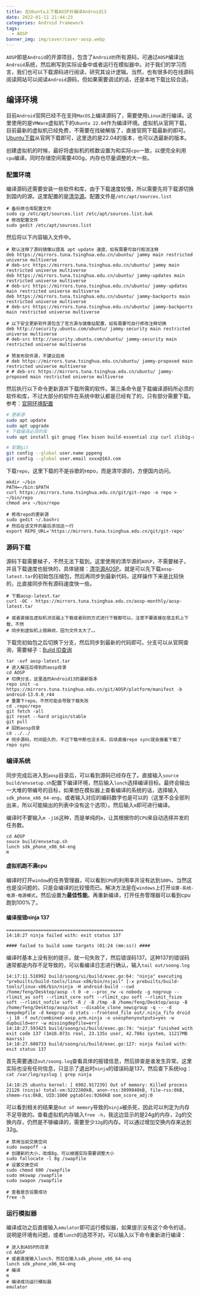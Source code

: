 ```yaml
---
title: 在Ubuntu上下载AOSP并编译Android13
date: 2022-01-11 21:44:23
categories: Android Framework
tags:
  - AOSP
banner_img: img/cover/cover-aosp.webp
---
```


`AOSP`即是`Android`的开源项目，包含了`Android的`所有源码，可通过`AOSP`编译出`Android`系统，然后刷写到实际设备中或者运行在模拟器中。对于我们的学习而言，我们也可以下载源码进行阅读，研究其设计逻辑。当然，也有很多的在线源码阅读网站可以阅读`Android`源码，但如果需要调试的话，还是本地下载比较合适。

## 编译环境

目前`Android`官网已经不在支持`MacOS`上编译源码了，需要使用`Linux`进行编译。这里使用的是`VMWare`虚拟机下的`Ubuntu 22.04`作为编译环境。虚拟机从官网下载，目前最新的虚拟机已经免费，不需要在找破解版了，直接官网下载最新的即可。[Ubuntu下载](https://releases.ubuntu.com/)从官网下载即可，这里选的是22.04的版本，也可以选最新的版本。

创建虚拟机的时候，最好将虚拟机的核数设置为和实际`cpu`一致，以便完全利用`cpu`编译。同时存储空间需要400g，内存也尽量调整的大一些。

### 配置环境

编译源码还需要安装一些软件和库，由于下载速度较慢，所以需要先将下载源切换到国内的源。这里配置的是[清华源](https://mirror.tuna.tsinghua.edu.cn/help/ubuntu/)。配置文件是`/etc/apt/sources.list`

```shell
# 备份原仓库配置文件
sudo cp /etc/apt/sources.list /etc/apt/sources.list.bak
# 修改配置文件
sudo gedit /etc/apt/sources.list
```

然后将以下内容输入文件中。

```shell
# 默认注释了源码镜像以提高 apt update 速度，如有需要可自行取消注释
deb https://mirrors.tuna.tsinghua.edu.cn/ubuntu/ jammy main restricted universe multiverse
# deb-src https://mirrors.tuna.tsinghua.edu.cn/ubuntu/ jammy main restricted universe multiverse
deb https://mirrors.tuna.tsinghua.edu.cn/ubuntu/ jammy-updates main restricted universe multiverse
# deb-src https://mirrors.tuna.tsinghua.edu.cn/ubuntu/ jammy-updates main restricted universe multiverse
deb https://mirrors.tuna.tsinghua.edu.cn/ubuntu/ jammy-backports main restricted universe multiverse
# deb-src https://mirrors.tuna.tsinghua.edu.cn/ubuntu/ jammy-backports main restricted universe multiverse

# 以下安全更新软件源包含了官方源与镜像站配置，如有需要可自行修改注释切换
deb http://security.ubuntu.com/ubuntu/ jammy-security main restricted universe multiverse
# deb-src http://security.ubuntu.com/ubuntu/ jammy-security main restricted universe multiverse

# 预发布软件源，不建议启用
# deb https://mirrors.tuna.tsinghua.edu.cn/ubuntu/ jammy-proposed main restricted universe multiverse
# # deb-src https://mirrors.tuna.tsinghua.edu.cn/ubuntu/ jammy-proposed main restricted universe multiverse
```

然后执行以下命令更新源并下载所需的软件。第三条命令是下载编译源码所必须的软件和库，不过大部分的软件在系统中默认都是已经有了的，只有部分需要下载。参考：[官网环境配置](https://source.android.com/docs/setup/start/initializing?hl=zh-cn#setting-up-a-linux-build-environment)

```bash
# 更新源
sudo apt update
sudo apt upgrade
# 下载编译必须的库
sudo apt install git gnupg flex bison build-essential zip curl zlib1g-dev libc6-dev-i386 libncurses5 ib32ncurses-dev x11proto-core-dev libx11-dev lib32z1-dev libgl1-mesa-dev libxml2-utils xsltproc unzip fontconfig

# 配置git
git config --global user.name pppeng
git config --global user.email xxxx@163.com
```

下载`repo`，这里下载的不是谷歌的repo，而是清华源的，方便国内访问。

```shell
mkdir ~/bin
PATH=~/bin:$PATH
curl https://mirrors.tuna.tsinghua.edu.cn/git/git-repo -o repo > ~/bin/repo
chmod a+x ~/bin/repo

# 修改repo的更新源
sudo gedit ~/.bashrc
# 然后在该文件的最后添加这一行
export REPO_URL='https://mirrors.tuna.tsinghua.edu.cn/git/git-repo'
```



### 源码下载

源码下载需要梯子，不然无法下载到。这里使用的清华源的`AOSP`，不需要梯子，并且下载速度也挺快的，具体链接：[清华源AOSP](https://mirror.tuna.tsinghua.edu.cn/help/AOSP/)。就是可以先下载`aosp-latest.tar`的初始包压缩包，然后再同步到最新代码，这样操作下来是比较快的，比直接同步所有源码速度快一些。

```shell
# 下载aosp-latest.tar
curl -OC - https://mirrors.tuna.tsinghua.edu.cn/aosp-monthly/aosp-latest.tar

# 或者直接在虚拟机浏览器上下载或者别的方式进行下载都可以，注意不要直接在宿主机上下载，不然
# 同步到虚拟机上很麻烦，因为文件太大了。。
```

下载完初始包之后切换下分支，然后同步到最新的代码即可。分支可以从官网查询，需要梯子：[Build ID查询](https://source.android.com/docs/setup/about/build-numbers?hl=zh-cn#source-code-tags-and-builds)

```shell
tar -xvf aosp-latest.tar
# 进入解压后得到的aosp目录
cd AOSP
# 切换分支，这里选的Android13的最新版本
repo init -u https://mirrors.tuna.tsinghua.edu.cn/git/AOSP/platform/manifest -b android-13.0.0_r44
# 重置下repo，不然可能会导致下载失败
cd .repo/repo
git fetch -all
git reset --hard origin/stable
git pull
# 回到aosp目录
cd ../../
# 同步源码，时间挺久的，不过下载中断也没关系，后续直接repo sync就会接着下载了
repo sync
```

### 编译系统

同步完成后进入到`aosp`目录后，可以看到源码已经存在了。直接输入`source build/envsetup.sh`配置下编译环境，然后输入`lunch`选择编译目标。最终会输出一大堆的带编号的目标，如果想在模拟器上查看编译的系统的话，选择输入`sdk_phone_x86_64-eng`，或者输入对应的编码数字也是可以的（这里不会全部列出来，所以可能输出的列表中没有这个选项）。然后输入`m`即可进行编译。

编译时不要输入`m -j16`这种，而是单纯的`m`，让其根据你的`CPU`来自动选择并发的任务数。

```shell
cd AOSP
souce build/envsetup.sh
lunch sdk_phone_x86_64-eng
m
```



#### 虚拟机跑不满cpu

编译时打开`window`的任务管理器，可以看到`CPU`的利用率并没有达到`100%`，当然这也是没问题的，只是会编译的比较慢而已。解决方法是在`windows`上打开`设置-系统-电源-电源模式`，然后设置为**最佳性能**。再重新编译，打开任务管理器可以看到cpu跑到100%了。

#### 编译报错ninja 137

```shell
============================================
14:18:27 ninja failed with: exit status 137

#### failed to build some targets (01:24 (mm:ss)) ####
```

编译时基本上没有别的提示，就一句失败了，然后错误码137。这种137的错误码通常都是内存不足导致的，可以看编译日志进行确认，输入`tail out/soong.log`

```shell
14:17:11.518992 build/soong/ui/build/exec.go:64: "ninja" executing "prebuilts/build-tools/linux-x86/bin/nsjail" [-x prebuilts/build-tools/linux-x86/bin/ninja -H android-build --cwd /home/feng/Desktop/aosp -t 0 -e --proc_rw -u nobody -g nogroup --rlimit_as soft --rlimit_core soft --rlimit_cpu soft --rlimit_fsize soft --rlimit_nofile soft -R / -B /tmp -B /home/feng/Desktop/aosp -B /home/feng/Desktop/aosp/out --disable_clone_newcgroup -q -- -d keepdepfile -d keeprsp -d stats --frontend_file out/.ninja_fifo droid -j 18 -f out/combined-aosp_arm.ninja -o usesphonyoutputs=yes -w dupbuild=err -w missingdepfile=err]
14:18:27.593425 build/soong/ui/build/exec.go:74: "ninja" finished with exit code 137 (1m16.073s real, 23.135s user, 42.786s system, 11217MB maxrss)
14:18:27.600733 build/soong/ui/build/exec.go:127: ninja failed with: exit status 137
```

首先需要通过`out/soong.log`查看具体的报错信息，然后排查是谁发生异常。这里实际也没有任何信息，只显示了退出时`ninja`的错误码是137。然后查下系统log：`cat /var/log/syslog | grep ninja`

```shell
14:18:25 ubuntu kernel: [ 6902.917239] Out of memory: Killed process 21126 (ninja) total-vm:5222380kB, anon-rss:3099840kB, file-rss:0kB, shmem-rss:0kB, UID:1000 pgtables:9260kB oom_score_adj:0
```

可以看到相关的结果是`Out of memory`导致的`ninja`被杀死，因此可以判定为内存不足导致的。查看虚拟机内存输入`free -h`，我这边显示的是24g的内存，2g的交换内存，仍然是不够编译的，需要至少`32g`的内存。可以通过增加交换内存来达到32g。

```shell
# 禁用当前交换空间
sudo swapoff -a
# 创建新的大小，改成8g，可以根据实际需要调整大小
sudo fallocate -l 8g /swapfile
# 设置交换空间
sudo chmod 600 /swapfile
sudo mkswap /swapfile
sudo swapon /swapfile

# 查看是否设置成功
free -h
```

### 运行模拟器

编译成功之后直接输入`emulator`即可运行模拟器，如果提示没有这个命令的话，说明是环境有问题，或者`lunch`的选项不对。可以输入以下命令重新进行编译：

```shell
# 进入到AOSP的目录
cd AOSP
# 或者直接输入lunch，然后在输入sdk_phone_x86_64-eng
lunch sdk_phone_x86_64-eng
# 编译
m
# 编译成功运行模拟器
emulator
```



